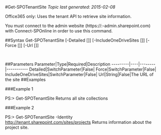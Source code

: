 #Get-SPOTenantSite
*Topic last generated: 2015-02-08*

Office365 only: Uses the tenant API to retrieve site information.

You must connect to the admin website (https://:<tenant>-admin.sharepoint.com) with Connect-SPOnline in order to use this command. 

##Syntax
    Get-SPOTenantSite [-Detailed [<SwitchParameter>]] [-IncludeOneDriveSites [<SwitchParameter>]] [-Force [<SwitchParameter>]] [-Url [<String>]]

&nbsp;

##Parameters
Parameter|Type|Required|Description
---------|----|--------|-----------
Detailed|SwitchParameter|False|
Force|SwitchParameter|False|
IncludeOneDriveSites|SwitchParameter|False|
Url|String|False|The URL of the site
##Examples

###Example 1
    
PS:> Get-SPOTenantSite
Returns all site collections

###Example 2
    
PS:> Get-SPOTenantSite -Identity http://tenant.sharepoint.com/sites/projects
Returns information about the project site.
